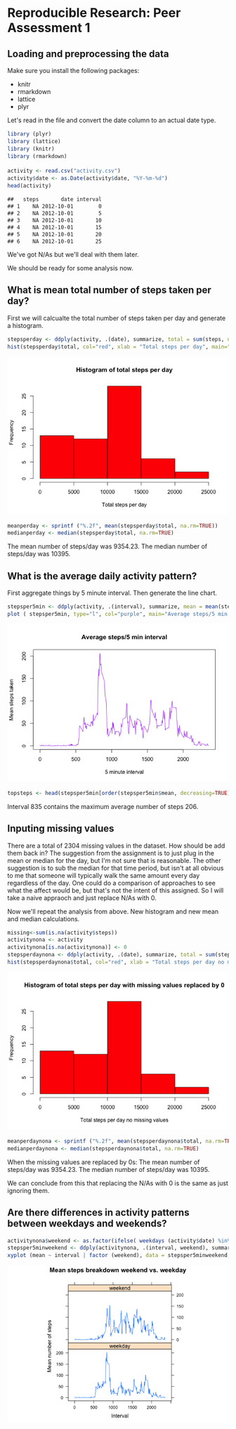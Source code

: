 # Reproducible Research: Peer Assessment 1


## Loading and preprocessing the data
Make sure you install the following packages:

- knitr
- rmarkdown
- lattice
- plyr

Let's read in the file and convert the date column to an actual date type.


```r
library (plyr)
library (lattice)
library (knitr)
library (rmarkdown)

activity <- read.csv("activity.csv")
activity$date <- as.Date(activity$date, "%Y-%m-%d")
head(activity)
```

```
##   steps       date interval
## 1    NA 2012-10-01        0
## 2    NA 2012-10-01        5
## 3    NA 2012-10-01       10
## 4    NA 2012-10-01       15
## 5    NA 2012-10-01       20
## 6    NA 2012-10-01       25
```
We've got N/As but we'll deal with them later. 

We should be ready for some analysis now. 

## What is mean total number of steps taken per day?

First we will calcualte the total number of steps taken per day and generate a histogram. 



```r
stepsperday <- ddply(activity, .(date), summarize, total = sum(steps, na.rm=TRUE))
hist(stepsperday$total, col="red", xlab = "Total steps per day", main="Histogram of total steps per day")
```

![](PA1_template_files/figure-html/unnamed-chunk-1-1.png) 

```r
meanperday <- sprintf ("%.2f", mean(stepsperday$total, na.rm=TRUE))
medianperday <- median(stepsperday$total, na.rm=TRUE)
```

The mean number of steps/day was 9354.23.
The median number of steps/day was 10395.

## What is the average daily activity pattern?

First aggregate things by 5 minute interval. Then generate the line chart.


```r
stepsper5min <- ddply(activity, .(interval), summarize, mean = mean(steps, na.rm=TRUE))
plot ( stepsper5min, type="l", col="purple", main="Average steps/5 min interval", xlab="5 minute interval", ylab="Mean steps taken")
```

![](PA1_template_files/figure-html/unnamed-chunk-2-1.png) 

```r
topsteps <- head(stepsper5min[order(stepsper5min$mean, decreasing=TRUE),], 1)
```

Interval 835 contains the maximum average number of steps 206.

## Inputing missing values

There are a total of 2304 missing values in the dataset. How should be add them back in? The suggestion from the assignment is to just plug in the mean or median for the day, but I'm not sure that is reasonable. The other suggestion is to sub the median for that time period, but isn't at all obvious to me that someone will typically walk the same amount every day regardless of the day. One could do a comparison of approaches to see what the affect would be, but that's not the intent of this assigned. So I will take a naive appraoch and just replace N/As with 0. 

Now we'll repeat the analysis from above. New histogram and new mean and median calculations. 


```r
missing<-sum(is.na(activity$steps))
activitynona <- activity
activitynona[is.na(activitynona)] <- 0
stepsperdaynona <- ddply(activity, .(date), summarize, total = sum(steps, na.rm=TRUE))
hist(stepsperdaynona$total, col="red", xlab = "Total steps per day no missing values", main="Histogram of total steps per day with missing values replaced by 0")
```

![](PA1_template_files/figure-html/unnamed-chunk-3-1.png) 

```r
meanperdaynona <- sprintf ("%.2f", mean(stepsperdaynona$total, na.rm=TRUE))
medianperdaynona <- median(stepsperdaynona$total, na.rm=TRUE)
```

When the missing values are replaced by 0s:
The mean number of steps/day was 9354.23.
The median number of steps/day was 10395.

We can conclude from this that replacing the N/As with 0 is the same as just ignoring them. 

## Are there differences in activity patterns between weekdays and weekends?


```r
activitynona$weekend <- as.factor(ifelse( weekdays (activity$date) %in% c("Sunday", "Saturday"), "weekend", "weekday"))
stepsper5minweekend <- ddply(activitynona, .(interval, weekend), summarize, mean = mean(steps, na.rm=TRUE))
xyplot (mean ~ interval | factor (weekend), data = stepsper5minweekend, aspect = 1/2, type = "l", ylab="Mean number of steps", xlab = "Interval", main="Mean steps breakdown weekend vs. weekday")
```

![](PA1_template_files/figure-html/unnamed-chunk-4-1.png) 

